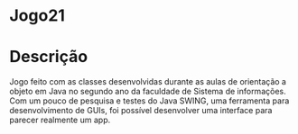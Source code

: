 # Jogo21
# Descrição
Jogo feito com as classes desenvolvidas durante as aulas de orientação a objeto em Java no segundo ano da faculdade de Sistema de informações. Com um pouco de pesquisa e testes do Java SWING, uma ferramenta para desenvolvimento de GUIs, foi possível desenvolver uma interface para parecer realmente um app.
